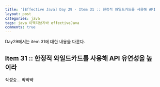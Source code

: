 ```yaml
---
title: '[Effective Java] Day 29 - Item 31 :: 한정적 와일드카드를 사용해 API 유연성을 높이라'
layout: post
categories: java
tags: java 이펙티브자바 effectiveJava
comments: true
---
```


Day29에서는 item 31에 대한 내용을 다룬다.

## Item 31 :: 한정적 와일드카드를 사용해 API 유연성을 높이라
작성중... 먁먁먁